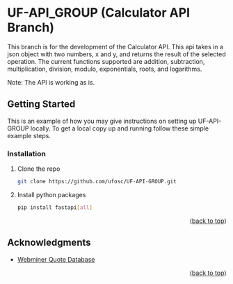 # UF-API_GROUP (Calculator API Branch)

This branch is for the development of the Calculator API. This api takes in a json object with two numbers, x and y, and returns the result of the selected operation. The current functions supported are addition, subtraction, multiplication, division, modulo, exponentials, roots, and logarithms.

Note: The API is working as is.

## Getting Started

This is an example of how you may give instructions on setting up UF-API-GROUP locally.
To get a local copy up and running follow these simple example steps.

### Installation

1. Clone the repo
   ```sh
   git clone https://github.com/ufosc/UF-API-GROUP.git
   ```
2. Install python packages
   ```sh
   pip install fastapi[all]
   ```
<p align="right">(<a href="#readme-top">back to top</a>)</p>

## Acknowledgments

* [Webminer Quote Database](https://thewebminer.com/buy-famous-quotes-database)

<p align="right">(<a href="#readme-top">back to top</a>)</p>